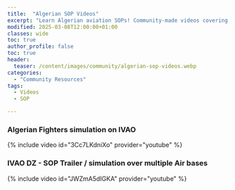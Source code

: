```yaml
---
title:  "Algerian SOP Videos"
excerpt: "Learn Algerian aviation SOPs! Community-made videos covering procedures for realistic MSFS flights."
modified: 2025-03-08T12:00:00+01:00
classes: wide
toc: true
author_profile: false
toc: true
header:
  teaser: /content/images/community/algerian-sop-videos.webp
categories: 
  - "Community Resources"
tags:
  - Videos
  - SOP

---
```


### Algerian Fighters simulation on IVAO 
{% include video id="3Cc7LKdniXo" provider="youtube" %}

### IVAO DZ - SOP Trailer / simulation over multiple Air bases  
{% include video id="JWZmA5dIGKA" provider="youtube" %}